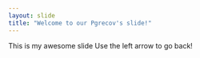 ```yaml
---
layout: slide
title: "Welcome to our Pgrecov's slide!"
---
```

This is my awesome slide
Use the left arrow to go back!
